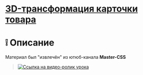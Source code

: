 # [3D-трансформация карточки товара](https://m2in.github.io/3d-transform/)
# :grey_exclamation: Описание
Материал был "извлечён" из ютюб-канала **Master-CSS**
> [![Ссылка на видео-ролик урока](http://img.youtube.com/vi/LtydgLVmnkg&t/0.jpg)](https://www.youtube.com/watch?v=LtydgLVmnkg&index=100&list=PLqa1iJytkeUmPZCa-5mAc4lq7Bxa0I6Fk&t=275s)


